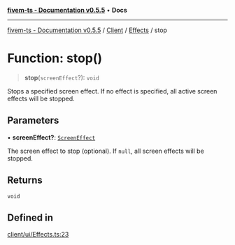 [**fivem-ts - Documentation v0.5.5**](../../../../../README.md) • **Docs**

***

[fivem-ts - Documentation v0.5.5](../../../../../README.md) / [Client](../../../README.md) / [Effects](../README.md) / stop

# Function: stop()

> **stop**(`screenEffect`?): `void`

Stops a specified screen effect. If no effect is specified, all active screen effects will be stopped.

## Parameters

• **screenEffect?**: [`ScreenEffect`](../../../enumerations/ScreenEffect.md)

The screen effect to stop (optional). If `null`, all screen effects will be stopped.

## Returns

`void`

## Defined in

[client/ui/Effects.ts:23](https://github.com/Purpose-Dev/fivem-ts/blob/main/src/client/ui/Effects.ts#L23)
